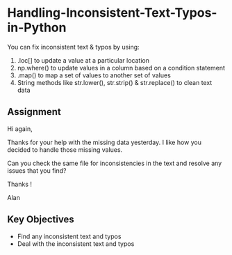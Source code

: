 # Handling-Inconsistent-Text-Typos-in-Python

You can fix inconsistent text & typos by using:

1. .loc[] to update a value at a particular location
2. np.where() to update values in a column based on a condition statement
3. .map() to map a set of values to another set of values
4. String methods like str.lower(), str.strip() & str.replace() to clean text data

## Assignment
Hi again, 

Thanks for your help with the missing data yesterday. I like how you decided to handle those missing values.

Can you check the same file for inconsistencies in the text and resolve any issues that you find?

Thanks !

Alan

## Key Objectives

- Find any inconsistent text and typos
- Deal with the inconsistent text and typos
